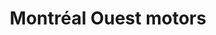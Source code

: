 ---
title: "Montréal Ouest motors"
url: /vaudreuil-dorion/montreal-ouest-motors-route-de-lotbiniere/
shop: car
---